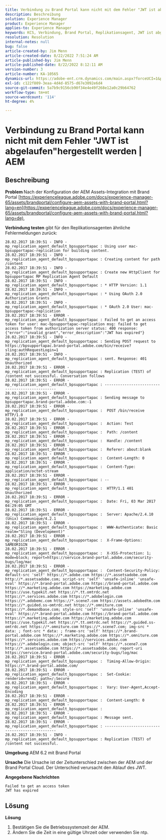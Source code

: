 ```yaml
---
title: Verbindung zu Brand Portal kann nicht mit dem Fehler "JWT ist abgelaufen"hergestellt werden | AEM
description: Beschreibung
solution: Experience Manager
product: Experience Manager
applies-to: Experience Manager
keywords: KCS, Verbindung, Brand Portal, Replikationsagent, JWT ist abgelaufen, AEM, Adobe Experience Manager, 6.2, Fehler
resolution: Resolution
internal-notes: null
bug: false
article-created-by: Jim Menn
article-created-date: 8/22/2022 7:51:24 AM
article-published-by: Jim Menn
article-published-date: 8/22/2022 8:12:11 AM
version-number: 3
article-number: KA-10565
dynamics-url: https://adobe-ent.crm.dynamics.com/main.aspx?forceUCI=1&pagetype=entityrecord&etn=knowledgearticle&id=3e44ad37-ef21-ed11-b83e-0022480866ad
exl-id: c122f809-3eaa-4d4d-8575-d67e3092e6d4
source-git-commit: 5a7b9c9156cb90f34e4e49f268e12a0c29b64762
workflow-type: tm+mt
source-wordcount: '114'
ht-degree: 4%

---
```


# Verbindung zu Brand Portal kann nicht mit dem Fehler &quot;JWT ist abgelaufen&quot;hergestellt werden | AEM

## Beschreibung


<b>Problem </b>
Nach der Konfiguration der AEM Assets-Integration mit Brand Portal [https://experienceleague.adobe.com/docs/experience-manager-65/assets/brandportal/configure-aem-assets-with-brand-portal.html?lang=en](https://experienceleague.adobe.com/docs/experience-manager-65/assets/brandportal/configure-aem-assets-with-brand-portal.html?lang=de),

<b>Verbindung testen</b> gibt für den Replikationsagenten ähnliche Fehlermeldungen zurück:


```
28.02.2017 18:39:51 - INFO - mp_replication_agent_default_bpsupportapac : Using user mac-bpsupportapac-replication for building content.
28.02.2017 18:39:51 - INFO - mp_replication_agent_default_bpsupportapac : Creating content for path /content
28.02.2017 18:39:51 - INFO - mp_replication_agent_default_bpsupportapac : Create new HttpClient for bpsupportapac MP Replication Agent Default
28.02.2017 18:39:51 - INFO - mp_replication_agent_default_bpsupportapac : * HTTP Version: 1.1
28.02.2017 18:39:51 - INFO - mp_replication_agent_default_bpsupportapac : * Using OAuth 2.0 Authorization Grants
28.02.2017 18:39:51 - INFO - mp_replication_agent_default_bpsupportapac : * OAuth 2.0 User: mac-bpsupportapac-replication
28.02.2017 18:39:51 - ERROR - mp_replication_agent_default_bpsupportapac : Failed to get an access token for user: mac-bpsupportapac-replication msg: failed to get access token from authorization server status: 400 response: {"error":"invalid_grant","error_description":"JWT has expired"}
28.02.2017 18:39:51 - INFO - mp_replication_agent_default_bpsupportapac : Sending POST request to https://bpsupportapac.brand-portal.adobe.com/bin/receive?sling:authRequestLogin=1
28.02.2017 18:39:51 - INFO - mp_replication_agent_default_bpsupportapac : sent. Response: 401 Unauthorized
28.02.2017 18:39:51 - ERROR - mp_replication_agent_default_bpsupportapac : Replication (TEST) of /content not successful. Conversation follows
28.02.2017 18:39:51 - ERROR - mp_replication_agent_default_bpsupportapac : ------------------------------------------------
28.02.2017 18:39:51 - ERROR - mp_replication_agent_default_bpsupportapac : Sending message to bpsupportapac.brand-portal.adobe.com:-1
28.02.2017 18:39:51 - ERROR - mp_replication_agent_default_bpsupportapac :  POST /bin/receive HTTP/1.0
28.02.2017 18:39:51 - ERROR - mp_replication_agent_default_bpsupportapac :  Action: Test
28.02.2017 18:39:51 - ERROR - mp_replication_agent_default_bpsupportapac :  Path: /content
28.02.2017 18:39:51 - ERROR - mp_replication_agent_default_bpsupportapac :  Handle: /content
28.02.2017 18:39:51 - ERROR - mp_replication_agent_default_bpsupportapac :  Referer: about:blank
28.02.2017 18:39:51 - ERROR - mp_replication_agent_default_bpsupportapac :  Content-Length: 0
28.02.2017 18:39:51 - ERROR - mp_replication_agent_default_bpsupportapac :  Content-Type: application/octet-stream
28.02.2017 18:39:51 - ERROR - mp_replication_agent_default_bpsupportapac : --
28.02.2017 18:39:51 - ERROR - mp_replication_agent_default_bpsupportapac :  HTTP/1.1 401 Unauthorized
28.02.2017 18:39:51 - ERROR - mp_replication_agent_default_bpsupportapac :  Date: Fri, 03 Mar 2017 04:29:05 GMT
28.02.2017 18:39:51 - ERROR - mp_replication_agent_default_bpsupportapac :  Server: Apache/2.4.10 (Unix) Communique/4.2.1
28.02.2017 18:39:51 - ERROR - mp_replication_agent_default_bpsupportapac :  WWW-Authenticate: Basic realm="Sling (Development)"
28.02.2017 18:39:51 - ERROR - mp_replication_agent_default_bpsupportapac :  X-Frame-Options: SAMEORIGIN
28.02.2017 18:39:51 - ERROR - mp_replication_agent_default_bpsupportapac :  X-XSS-Protection: 1; mode=block; report=https://service.brand-portal.adobe.com/security-bugs/log/mac
28.02.2017 18:39:51 - ERROR - mp_replication_agent_default_bpsupportapac :  Content-Security-Policy: default-src 'self' https://*.adobe.com https://*.assetsadobe.com http://*.assetsadobe.com; script-src 'self' 'unsafe-inline' 'unsafe-eval' https://*.brand-portal.adobe.com https://brand-portal.adobe.com https://*.marketing.adobe.com https://marketing.adobe.com https://use.typekit.net https://*.tt.omtrdc.net https://*.services.adobe.com https://*.adobelogin.com https://*.adobemc.com https://*.scene7.com https://assets.adobedtm.com https://*.guided.ss-omtrdc.net https://*.omniture.com https://*.demandbase.com; style-src 'self' 'unsafe-inline' 'unsafe-eval' https://*.brand-portal.adobe.com https://brand-portal.adobe.com https://*.marketing.adobe.com https://marketing.adobe.com https://use.typekit.net https://*.tt.omtrdc.net https://*.guided.ss-omtrdc.net https://*.omniture.com https://*.scene7.com; img-src * data: ; font-src * data: ; frame-src 'self' https://*.brand-portal.adobe.com https://*.marketing.adobe.com https://*.omniture.com https://*.services.adobe.com https://services.adobe.com https://*.adobelogin.com; object-src 'self' https://*.scene7.com http://*.assetsadobe.com https://*.assetsadobe.com; report-uri https://service.brand-portal.adobe.com/security-bugs/log/mac
28.02.2017 18:39:51 - ERROR - mp_replication_agent_default_bpsupportapac :  Timing-Allow-Origin: https://*.brand-portal.adobe.com/
28.02.2017 18:39:51 - ERROR - mp_replication_agent_default_bpsupportapac :  Set-Cookie: renderid=rend2; path=/;Secure
28.02.2017 18:39:51 - ERROR - mp_replication_agent_default_bpsupportapac :  Vary: User-Agent,Accept-Encoding
28.02.2017 18:39:51 - ERROR - mp_replication_agent_default_bpsupportapac :  Content-Length: 0
28.02.2017 18:39:51 - ERROR - mp_replication_agent_default_bpsupportapac : 
28.02.2017 18:39:51 - ERROR - mp_replication_agent_default_bpsupportapac : Message sent.
28.02.2017 18:39:51 - ERROR - mp_replication_agent_default_bpsupportapac : ------------------------------------------------
28.02.2017 18:39:51 - INFO - mp_replication_agent_default_bpsupportapac : Replication (TEST) of /content not successful.
```


<b>Umgebung</b>
AEM 6.2 mit Brand Portal

<b>Ursache</b>
Die Ursache ist der Zeitunterschied zwischen der AEM und der Brand Portal Cloud.
Der Unterschied verursacht den Ablauf des JWT.

<b>Angegebene Nachrichten</b>


```
Failed to get an access token 
JWT has expired
```



## Lösung


<b>Lösung</b>

1. Bestätigen Sie die Betriebssystemzeit der AEM.
2. Ändern Sie die Zeit in eine gültige Uhrzeit oder verwenden Sie ntp.
